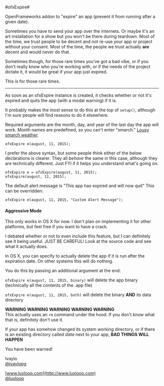 #ofxExpire#


OpenFrameworks addon to "expire" an app (prevent it from running after a given date).

Sometimes you have to send your app over the internets. Or maybe it's an art installation for a show but you won't be there during teardown. Most of the time, we trust people to be decent and not re-use your app or project without your consent. Most of the time, the people we trust actually **are** decent and would never do that.

Sometimes though, for those rare times you've got a bad vibe, or if you don't really know who you're working with, or if the needs of the project dictate it, it would be great if your app just expired.

This is for those rare times.

---

As soon as an ofxExpire instance is created, it checks whether or not it's expired and quits the app (with a modal warning) if it is.

It probably makes the most sense to do this at the top of `setup()`, although I'm sure people will find reasons to do it elsewhere.

Required arguments are the month, day, and year of the last day the app will work.
Month names are predefined, so you can't enter "smarch." [Lousy smarch weather](https://giphy.com/gifs/the-simpsons-homer-o8i5J8YfIuRy0 "smarch").

	ofxExpire e(august, 11, 2015);

I prefer the above syntax, but some people think either of the below declarations is clearer. They all *behave* the same in this case, although they are technically different. Just FYI if it helps you understand what's going on.

	ofxExpire e = ofxExpire(august, 11, 2015);
	ofxExpire(august, 11, 2015);
     
The default alert message is "This app has expired and will now quit"
This can be overridden:

	ofxExpire e(august, 11, 2015, "Custom Alert Message");


#### Aggressive Mode ####
This only works in OS X for now. I don't plan on implementing it for other platforms, but feel free if you want to have a crack.

I debated whether or not to even include this feature, but I can definitely see it being useful. JUST BE CAREFUL! Look at the source code and see what it actually does.

In OS X, you can specify to actually delete the app if it is run after the expiration date. On other systems this will do nothing.

You do this by passing an additional argument at the end:

`ofxExpire e(august, 11, 2015, binary)` will delete the app binary (technically all the contents of the .app file)

`ofxExpire e(august, 11, 2015, both)` will delete the binary **AND** its data directory
     
**WARNING WARNING WARNING WARNING WARNING**    
This actually uses an `rm` command under the hood. If  you don't know what that is, definitely don't use it.
     
If your app has somehow changed its system working directory, or if there is an existing directory called *data* next to your app, **BAD THINGS WILL HAPPEN**
      
You have been warned!
     
Ivaylo    
[@ivaylopg](https://twitter.com/ivaylopg)

[www.luxloop.com](http://www.luxloop.com)    
[@luxloop](https://twitter.com/luxloop)